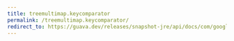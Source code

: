 ```yaml
---
title: treemultimap.keycomparator
permalink: /treemultimap.keycomparator/
redirect_to: https://guava.dev/releases/snapshot-jre/api/docs/com/google/common/collect/TreeMultimap.html#keyComparator--
---
```

